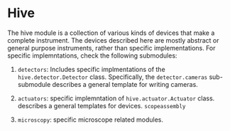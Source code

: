 # Hive 


The hive module is a collection of various kinds of devices that make a complete instrument.
The devices described here are mostly abstract or general purpose instruments, rather than specific implementations. For specific implemntations, check the following submodules:

1. `detectors`: Includes specific implmentations of the `hive.detector.Detector` class. Specifically, the `detector.cameras` sub-submodule describes a general template for writing cameras.

2. `actuators`: specific implemntation of `hive.actuator.Actuator` class.
describes a general templates for devices.
`scopeassembly`

3. `microscopy`: specific microscope related modules.


